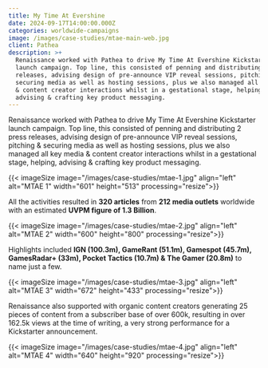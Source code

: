 ```yaml
---
title: My Time At Evershine
date: 2024-09-17T14:00:00.000Z
categories: worldwide-campaigns
image: /images/case-studies/mtae-main-web.jpg
client: Pathea
description: >+
  Renaissance worked with Pathea to drive My Time At Evershine Kickstarter
  launch campaign. Top line, this consisted of penning and distributing 2 press
  releases, advising design of pre-announce VIP reveal sessions, pitching &
  securing media as well as hosting sessions, plus we also managed all key media
  & content creator interactions whilst in a gestational stage, helping,
  advising & crafting key product messaging.
---
```

Renaissance worked with Pathea to drive My Time At Evershine Kickstarter launch campaign. Top line, this consisted of penning and distributing 2 press releases, advising design of pre-announce VIP reveal sessions, pitching & securing media as well as hosting sessions, plus we also managed all key media & content creator interactions whilst in a gestational stage, helping, advising & crafting key product messaging.

{{< imageSize image="/images/case-studies/mtae-1.jpg" align="left"  alt="MTAE 1" width="601" height="513" processing="resize">}}

All the activities resulted in **320 articles** from **212 media outlets** worldwide with an estimated **UVPM figure of 1.3 Billion**. 

{{< imageSize image="/images/case-studies/mtae-2.jpg" align="left"  alt="MTAE 2" width="600" height="800" processing="resize">}}

Highlights included **IGN (100.3m), GameRant (51.1m), Gamespot (45.7m),  GamesRadar+ (33m), Pocket Tactics (10.7m) & The Gamer (20.8m)** to name just a few.

{{< imageSize image="/images/case-studies/mtae-3.jpg" align="left"  alt="MTAE 3" width="672" height="433" processing="resize">}}

Renaissance also supported with organic content creators generating 25 pieces of content from a subscriber base of over 600k, resulting in over 162.5k views at the time of writing, a very strong performance for a Kickstarter announcement.  

{{< imageSize image="/images/case-studies/mtae-4.jpg" align="left"  alt="MTAE 4" width="640" height="920" processing="resize">}}
